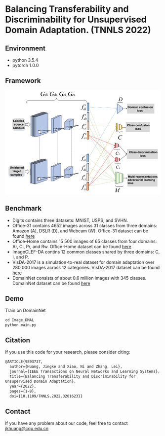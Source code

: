 # Balancing Transferability and Discriminability for Unsupervised Domain Adaptation. (TNNLS 2022)
## Environment
* python   3.5.4  
* pytorch  1.0.0  
## Framework
![image](https://github.com/J-k-Huang/DMAL/blob/main/framework.png)
## Benchmark
* Digits contains three datasets: MNIST, USPS, and SVHN. 
* Office-31 contains 4652 images across 31 classes from three domains: Amazon (A), DSLR (D), and Webcam (W). Office-31 dataset can be found [here](https://faculty.cc.gatech.edu/~judy/domainadapt/)
* Office-Home contains 15 500 images of 65 classes from four domains: Ar, Cl, Pr, and Rw. Office-Home dataset can be found [here](https://www.hemanthdv.org/officeHomeDataset.html)
* ImageCLEF-DA contins 12 common classes shared by three domains: C, I, and P.
* VisDA-2017 is a simulation-to-real dataset for domain adaptation over 280 000 images across 12 categories. VisDA-2017 dataset can be found [here](https://github.com/VisionLearningGroup/taskcv-2017-public)
* DomainNet consists of about 0.6 million images with 345 classes. DomainNet dataset can be found [here](http://ai.bu.edu/M3SDA/)  
## Demo  
Train on DomainNet 
```  
cd Image_DMAL
python main.py
```
## Citation  
If you use this code for your research, please consider citing:
```
@ARTICLE{9893737,
  author={Huang, Jingke and Xiao, Ni and Zhang, Lei},
  journal={IEEE Transactions on Neural Networks and Learning Systems}, 
  title={Balancing Transferability and Discriminability for Unsupervised Domain Adaptation}, 
  year={2022},
  pages={1-8},
  doi={10.1109/TNNLS.2022.3201623}}  
```
## Contact  
If you have any problem about our code, feel free to contact jkhuang@cqu.edu.cn
